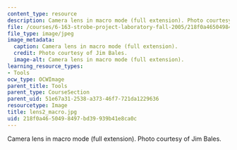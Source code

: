 ```yaml
---
content_type: resource
description: Camera lens in macro mode (full extension). Photo courtesy of Jim Bales.
file: /courses/6-163-strobe-project-laboratory-fall-2005/218f0a4650498497bd39939b41e8ca0c_lens2_macro.jpg
file_type: image/jpeg
image_metadata:
  caption: Camera lens in macro mode (full extension).
  credit: Photo courtesy of Jim Bales.
  image-alt: Camera lens in macro mode (full extension).
learning_resource_types:
- Tools
ocw_type: OCWImage
parent_title: Tools
parent_type: CourseSection
parent_uid: 51e67a31-2538-a373-46f7-721da1229636
resourcetype: Image
title: lens2_macro.jpg
uid: 218f0a46-5049-8497-bd39-939b41e8ca0c
---
```

Camera lens in macro mode (full extension). Photo courtesy of Jim Bales.

